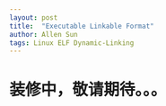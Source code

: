 ```yaml
---
layout: post
title:  "Executable Linkable Format"
author: Allen Sun
tags: Linux ELF Dynamic-Linking
---
```


# 装修中，敬请期待。。。